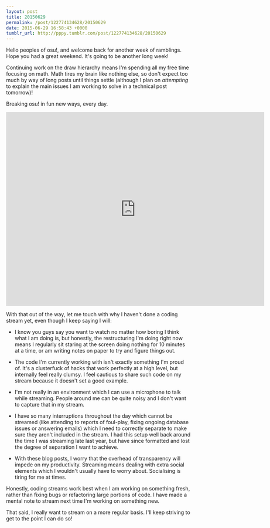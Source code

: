 ```yaml
---
layout: post
title: 20150629
permalink: /post/122774134628/20150629
date: 2015-06-29 16:58:43 +0000
tumblr_url: http://pppy.tumblr.com/post/122774134628/20150629
---
```

Hello peoples of osu!, and welcome back for another week of ramblings. Hope you had a great weekend. It's going to be another long week!

Continuing work on the draw hierarchy means I'm spending all my free time focusing on math. Math tires my brain like nothing else, so don't expect too much by way of long posts until things settle (although I plan on *attempting* to explain the main issues I am working to solve in a technical post tomorrow)!

Breaking osu! in fun new ways, every day.

<iframe width="705" height="529" src="https://www.youtube.com/embed/MiMhtlHI6ZQ" frameborder="0" allowfullscreen></iframe>

With that out of the way, let me touch with why I haven't done a coding stream yet, even though I keep saying I will:

- I know you guys say you want to watch no matter how boring I think what I am doing is, but honestly, the restructuring I'm doing right now means I regularly sit staring at the screen doing nothing for 10 minutes at a time, or am writing notes on paper to try and figure things out.

- The code I'm currently working with isn't exactly something I'm proud of. It's a clusterfuck of hacks that work perfectly at a high level, but internally feel really clumsy. I feel cautious to share such code on my stream because it doesn't set a good example.

- I'm not really in an environment which I can use a microphone to talk while streaming. People around me can be quite noisy and I don't want to capture that in my stream.

- I have so many interruptions throughout the day which cannot be streamed (like attending to reports of foul-play, fixing ongoing database issues or answering emails) which I need to correctly separate to make sure they aren't included in the stream. I had this setup well back around the time I was streaming late last year, but have since formatted and lost the degree of separation I want to achieve.

- With these blog posts, I worry that the overhead of transparency will impede on my productivity. Streaming means dealing with extra social elements which I wouldn't usually have to worry about. Socialising is tiring for me at times.

Honestly, coding streams work best when I am working on something fresh, rather than fixing bugs or refactoring large portions of code. I have made a mental note to stream next time I'm working on something new.

That said, I really want to stream on a more regular basis. I'll keep striving to get to the point I can do so!